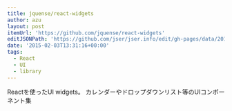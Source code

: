 ```yaml
---
title: jquense/react-widgets
author: azu
layout: post
itemUrl: 'https://github.com/jquense/react-widgets'
editJSONPath: 'https://github.com/jser/jser.info/edit/gh-pages/data/2015/02/index.json'
date: '2015-02-03T13:31:16+00:00'
tags:
  - React
  - UI
  - library
---
```

Reactを使ったUI widgets。
カレンダーやドロップダウンリスト等のUIコンポーネント集
